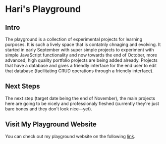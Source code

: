 # Hari's Playground

## Intro
The playground is a collection of experimental projects for learning purposes. It is such a lively space that is contatnly chnaging and evolving. It started in early September with super simple projects to experiment with simple JavaScript functionality and now towards the end of October, more advanced, high quality portfolio projects are being added already. Projects that have a database and gives a friendly interface for the end user to edit that database (facilitating CRUD operations through a friendly interface).

## Next Steps
The next step (target date being the end of November), the main projects here are going to be nicely and professionaly fleshed (currently they're just bare bones and they don't look nice—yet).

## Visit My Playground Website
You can check out my playground website on the following
[link](https://haridira.github.io/portfolio/).
